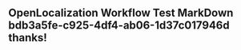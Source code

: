 <properties
ms.topic="hero-topic"
ms.test1="hero-topic"
ms.test2="test"/>

## OpenLocalization Workflow Test MarkDown bdb3a5fe-c925-4df4-ab06-1d37c017946d thanks!
<!--HONumber=Mar16_HO3-->
